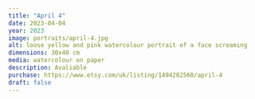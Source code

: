 ```yaml
---
title: "April 4"
date: 2023-04-04
year: 2023
image: portraits/april-4.jpg
alt: loose yellow and pink watercolour portrait of a face screaming
dimensions: 30x40 cm
media: watercolour on paper
description: Avaliable
purchase: https://www.etsy.com/uk/listing/1494282560/april-4
draft: false
---
```


